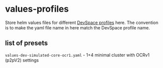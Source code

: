 # values-profiles

Store helm values files for different [DevSpace profiles](https://www.devspace.sh/docs/configuration/profiles/) here. The convention is to make the yaml file name in here match the DevSpace profile name.

## list of presets
`values-dev-simulated-core-ocr1.yaml` - 1+4 minimal cluster with OCRv1 (p2pV2) settings
